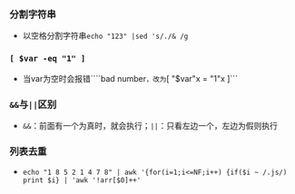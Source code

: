 ### 分割字符串
* 以空格分割字符串```echo "123" |sed 's/./& /g```
### ```[ $var -eq "1" ]```
* 当var为空时会报错````bad number```，改为```[ "$var"x = "1"x ]```
### ```&&```与```||```区别
* ```&&```：前面有一个为真时，就会执行；```||```：只看左边一个，左边为假则执行
### 列表去重
* ```echo "1 8 5 2 1 4 7 8" | awk '{for(i=1;i<=NF;i++) {if($i ~ /.js/) print $i} | 'awk '!arr[$0]++'```

